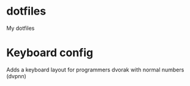 # dotfiles
My dotfiles

# Keyboard config
Adds a keyboard layout for programmers dvorak with normal numbers (dvpnn)
